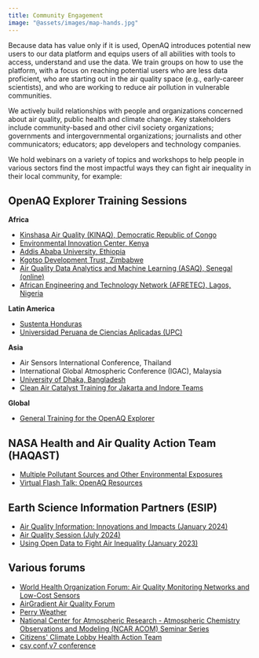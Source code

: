```yaml
---
title: Community Engagement
image: "@assets/images/map-hands.jpg"
---
```

Because data has value only if it is used, OpenAQ introduces potential new users to our data platform and equips users of all abilities with tools to access, understand and use the data. We train groups on how to use the platform, with a focus on reaching potential users who are less data proficient, who are starting out in the air quality space (e.g., early-career scientists), and who are working to reduce air pollution in vulnerable communities.

We actively build relationships with people and organizations concerned about air quality, public health and climate change. Key stakeholders include community-based and other civil society organizations; governments and intergovernmental organizations; journalists and other communicators; educators; app developers and technology companies.

We hold webinars on a variety of topics and workshops to help people in various sectors find the most impactful ways they can fight air inequality in their local community, for example:

## **OpenAQ Explorer Training Sessions**

**Africa**

* [Kinshasa Air Quality (KINAQ), Democratic Republic of Congo](https://youtu.be/dPhMEm7B9jo)
* [Environmental Innovation Center, Kenya](https://youtu.be/gvojpTr_eeY)
* [Addis Ababa University, Ethiopia](https://youtu.be/N917FHY9LRw)
* [Kgotso Development Trust, Zimbabwe](https://youtu.be/CAk40VlzBj0)
* [Air Quality Data Analytics and Machine Learning (ASAQ), Senegal (online)](https://youtu.be/lQYBgi5WGpw)
* [African Engineering and Technology Network (AFRETEC), Lagos, Nigeria](https://www.youtube.com/watch?v=FPWpmkrbCRI)

**Latin America**

* [Sustenta Honduras](https://youtu.be/XsoPuv55QLU)
* [Universidad Peruana de Ciencias Aplicadas (UPC)](https://youtu.be/8zRoWhloMA4?feature=shared)

**Asia**

* Air Sensors International Conference, Thailand
* International Global Atmospheric Conference (IGAC), Malaysia
* [University of Dhaka, Bangladesh](https://youtu.be/GBw7vGohSJI)
* [Clean Air Catalyst Training for Jakarta and Indore Teams](https://youtu.be/NMIDJAcFMsU)

**Global**

* [General Training for the OpenAQ Explorer](https://youtu.be/bDMWCOwZUk8)

## **NASA Health and Air Quality Action Team (HAQAST)**

* [Multiple Pollutant Sources and Other Environmental Exposures](https://www.youtube.com/watch?v=B4u0jQa5to8&t=1537s)
* [Virtual Flash Talk: OpenAQ Resources](https://haqast.org/haqast-showcase-2025/#virtualflashtalks)

## **Earth Science Information Partners (ESIP)**

* [Air Quality Information: Innovations and Impacts (January 2024)](https://www.youtube.com/watch?v=nsandPI9vBA)
* [Air Quality Session (July 2024)](https://youtu.be/uVzC2vmBtYE?feature=shared&t=2236)
* [Using Open Data to Fight Air Inequality (January 2023)](https://www.youtube.com/watch?v=Eh1itk7vSgM&list=PL8X9E6I5_i8gA_VHWtcLa8qXknTyO_o7v&index=20)

## **Various forums**

* [World Health Organization Forum: Air Quality Monitoring Networks and Low-Cost Sensors](https://youtu.be/nIQVeVlE2qU?feature=shared&t=2688)
* [AirGradient Air Quality Forum](https://www.youtube.com/watch?v=UV00VTA8CkM)
* [Perry Weather](https://perryweather.com/resources/understanding-air-quality-webinar/)[](<>)
* [National Center for Atmospheric Research - Atmospheric Chemistry Observations and Modeling (NCAR ACOM) Seminar Series](https://www.youtube.com/watch?v=t0Scl9kE_1g)
* [Citizens' Climate Lobby Health Action Team](https://www.youtube.com/watch?v=Li3YQkDK3bg)
* [csv,conf,v7 conference](https://www.youtube.com/watch?v=nUBiiNEkXuE)[](https://www.youtube.com/watch?v=nUBiiNEkXuE)[](https://www.youtube.com/watch?v=Eh1itk7vSgM&list=PL8X9E6I5_i8gA_VHWtcLa8qXknTyO_o7v&index=20)
